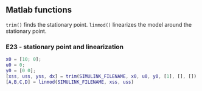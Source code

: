 
## Matlab functions
$\texttt{trim()}$ finds the stationary point.
$\texttt{linmod()}$ linearizes the model around the stationary point.
### E23 - stationary point and linearization
``` MATLAB
x0 = [10; 0];
u0 = 0;
y0 = [0 0];
[xss, uss, yss, dx] = trim(SIMULINK_FILENAME, x0, u0, y0, [1], [], [])
[A,B,C,D] = linmod(SIMULINK_FILENAME, xss, uss)
```